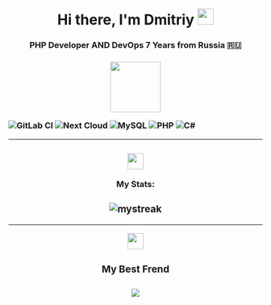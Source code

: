 <h1 align="center">Hi there, I'm Dmitriy
<img src="https://github.com/blackcater/blackcater/raw/main/images/Hi.gif" height="32"/></h1>
<h3 align="center">PHP Developer AND DevOps 7 Years from Russia 🇷🇺<h3>

<div id="header" align="center">
  <img src="https://media.giphy.com/media/M9gbBd9nbDrOTu1Mqx/giphy.gif" width="100"/>
</div>

![GitLab CI](https://img.shields.io/badge/gitlab%20ci-%23181717.svg?style=for-the-badge&logo=gitlab&logoColor=white)
![Next Cloud](https://img.shields.io/badge/Next%20Cloud-0B94DE?style=for-the-badge&logo=nextcloud&logoColor=white)
![MySQL](https://img.shields.io/badge/mysql-%2300f.svg?style=for-the-badge&logo=mysql&logoColor=white)
![PHP](https://img.shields.io/badge/php-%23777BB4.svg?style=for-the-badge&logo=php&logoColor=white)
![C#](https://img.shields.io/badge/c%23-%23239120.svg?style=for-the-badge&logo=c-sharp&logoColor=white)
<hr>
<div id="header" align="center">
<h3 align="center"><img src="https://cdn-icons-png.flaticon.com/512/8036/8036905.png" height="32"/> </h1> My Stats:<h3>
  <img src="https://github-readme-streak-stats.herokuapp.com/?user=dimaserr5&theme=tokyonight" alt="mystreak"/>
</div>
<hr>
<div id="header" align="center">
<img src="https://cdn-icons-png.flaticon.com/512/3128/3128313.png" height="32"/>
<h3 align="center"> My Best Frend<h3>
<a href = "https://github.com/dimaserr5/KPP_lab3_zd1/graphs/contributors">
  <img src = "https://contrib.rocks/image?repo=dimaserr5/KPP_lab3_zd1"/>
</a>
</div>
